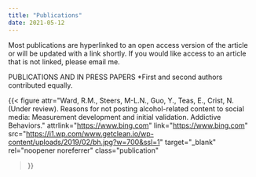 ```yaml
---
title: "Publications"
date: 2021-05-12
---
```


Most publications are hyperlinked to an open access version of the article or will be updated with a link shortly. If you would like access to an article that is not linked, please email me.

PUBLICATIONS AND IN PRESS PAPERS
*First and second authors contributed equally.

<!-- Don't change this one, it's just an example:

{{< figure 
    attr="Citation here"
    attrlink="url of the publication"
    link="also url of the publication"
    src="url of the picture" 
    target="_blank" 
    rel="noopener noreferrer"
    class="publication"
>}}
 
-->


{{< figure 
    attr="Ward, R.M., Steers, M-L.N., Guo, Y., Teas, E., Crist, N. (Under review). Reasons for not posting alcohol-related content to social media: Measurement development and initial validation. Addictive Behaviors."
    attrlink="https://www.bing.com"
    link="https://www.bing.com"
    src="https://i1.wp.com/www.getclean.io/wp-content/uploads/2019/02/bh.jpg?w=700&ssl=1" 
    target="_blank" 
    rel="noopener noreferrer"
    class="publication"
>}}


